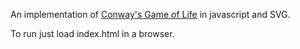 An implementation of [Conway's Game of Life](http://en.wikipedia.org/wiki/Conway%27s_Game_of_Life)
in javascript and SVG.

To run just load index.html in a browser.
